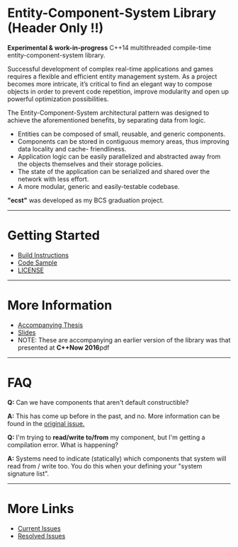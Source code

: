 Entity-Component-System Library (Header Only !!)
================================================

**Experimental & work-in-progress** C++14 multithreaded compile-time entity-component-system library.

Successful development of complex real-time applications and games requires a flexible and efficient
entity management system. As a project becomes more intricate, it’s critical to find an elegant way
to compose objects in order to prevent code repetition, improve modularity and open up powerful
optimization possibilities.

The Entity-Component-System architectural pattern was designed to achieve the aforementioned
benefits, by separating data from logic.

* Entities can be composed of small, reusable, and generic components.
* Components can be stored in contiguous memory areas, thus improving data locality and cache-
friendliness.
* Application logic can be easily parallelized and abstracted away from the objects themselves and
their storage policies.
* The state of the application can be serialized and shared over the network with less effort.
* A more modular, generic and easily-testable codebase.

**"ecst"** was developed as my BCS graduation project.

---------------------------------------------------------------------------------------------------
# Getting Started
* [Build Instructions](BUILD_INSTRUCTIONS.md)
* [Code Sample](CODE_SAMPLE.md)
* [LICENSE](LICENSE)

---------------------------------------------------------------------------------------------------
# More Information
* [Accompanying Thesis](https://github.com/SuperV1234/bcs_thesis)
* [Slides](https://github.com/SuperV1234/cppnow2016)
 * NOTE: These are accompanying an earlier version of the library was that presented at **C++Now
2016**pdf

---------------------------------------------------------------------------------------------------
# FAQ #

**Q:** Can we have components that aren't default constructible?

**A:** This has come up before in the past, and no. More information can be found in the [original
issue.](https://github.com/SuperV1234/ecst/issues/8)

**Q:** I'm trying to **read/write to/from** my component, but I'm getting a compilation error. What
is happening?

**A:** Systems need to indicate (statically) which components that system will read from / write
too. You do this when your defining your "system signature list".

---------------------------------------------------------------------------------------------------
# More Links
* [Current Issues](https://github.com/SuperV1234/ecst/issues)
* [Resolved Issues](https://github.com/SuperV1234/ecst/issues?q=is%3Aissue+is%3Aclosed)
